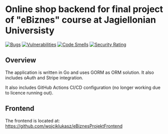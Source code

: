 # Online shop backend for final project of "eBiznes" course at Jagiellonian Universisty

[![Bugs](https://sonarcloud.io/api/project_badges/measure?project=wojciklukasz_eBiznesProjektBackend&metric=bugs)](https://sonarcloud.io/summary/new_code?id=wojciklukasz_eBiznesProjektBackend)
[![Vulnerabilities](https://sonarcloud.io/api/project_badges/measure?project=wojciklukasz_eBiznesProjektBackend&metric=vulnerabilities)](https://sonarcloud.io/summary/new_code?id=wojciklukasz_eBiznesProjektBackend)
[![Code Smells](https://sonarcloud.io/api/project_badges/measure?project=wojciklukasz_eBiznesProjektBackend&metric=code_smells)](https://sonarcloud.io/summary/new_code?id=wojciklukasz_eBiznesProjektBackend)
[![Security Rating](https://sonarcloud.io/api/project_badges/measure?project=wojciklukasz_eBiznesProjektBackend&metric=security_rating)](https://sonarcloud.io/summary/new_code?id=wojciklukasz_eBiznesProjektBackend)

## Overview

The application is written in Go and uses GORM as ORM solution. It also includes oAuth and Stripe integration.

It also includes GitHub Actions CI/CD configuration (no longer working due to licence running out).

## Frontend

The frontend is located at: https://github.com/wojciklukasz/eBiznesProjektFrontend
